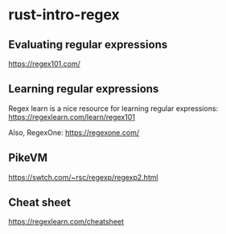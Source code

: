 # rust-intro-regex



## Evaluating regular expressions

  <https://regex101.com/>

## Learning regular expressions

Regex learn is a nice resource for learning regular expressions: <https://regexlearn.com/learn/regex101>

Also, RegexOne: <https://regexone.com/>




## PikeVM

https://swtch.com/~rsc/regexp/regexp2.html



## Cheat sheet


<https://regexlearn.com/cheatsheet>


